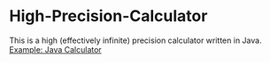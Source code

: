 # High-Precision-Calculator

This is a high (effectively infinite) precision calculator written in Java. 
[Example: Java Calculator](Screenshots/calc.png)
